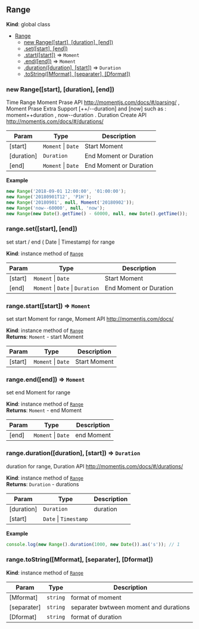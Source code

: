 <a name="Range"></a>

## Range
**Kind**: global class  

* [Range](#Range)
    * [new Range([start], [duration], [end])](#new_Range_new)
    * [.set([start], [end])](#Range+set)
    * [.start([start])](#Range+start) ⇒ <code>Moment</code>
    * [.end([end])](#Range+end) ⇒ <code>Moment</code>
    * [.duration([duration], [start])](#Range+duration) ⇒ <code>Duration</code>
    * [.toString([Mformat], [separater], [Dformat])](#Range+toString)

<a name="new_Range_new"></a>

### new Range([start], [duration], [end])
Time Range
Moment Prase API http://momentjs.com/docs/#/parsing/ ,
Moment Prase Extra Support [++/--duration] and [now] such as :
moment++duration , now--duration .
Duration Create API http://momentjs.com/docs/#/durations/


| Param | Type | Description |
| --- | --- | --- |
| [start] | <code>Moment</code> \| <code>Date</code> | Start Moment |
| [duration] | <code>Duration</code> | End Moment or Duration |
| [end] | <code>Moment</code> \| <code>Date</code> | End Moment or Duration |

**Example**  
```js
new Range('2018-09-01 12:00:00', '01:00:00');
new Range('20180901T12', 'P1H');
new Range('20180901', null, Moment('20180902'));
new Range('now--60000', null, 'now');
new Range(new Date().getTime() - 60000, null, new Date().getTime());
```
<a name="Range+set"></a>

### range.set([start], [end])
set start / end ( Date | Timestamp) for range

**Kind**: instance method of [<code>Range</code>](#Range)  

| Param | Type | Description |
| --- | --- | --- |
| [start] | <code>Moment</code> \| <code>Date</code> | Start Moment |
| [end] | <code>Moment</code> \| <code>Date</code> \| <code>Duration</code> | End Moment or Duration |

<a name="Range+start"></a>

### range.start([start]) ⇒ <code>Moment</code>
set start Moment for range, Moment API http://momentjs.com/docs/

**Kind**: instance method of [<code>Range</code>](#Range)  
**Returns**: <code>Moment</code> - start Moment  

| Param | Type | Description |
| --- | --- | --- |
| [start] | <code>Moment</code> \| <code>Date</code> | Start Moment |

<a name="Range+end"></a>

### range.end([end]) ⇒ <code>Moment</code>
set end Moment for range

**Kind**: instance method of [<code>Range</code>](#Range)  
**Returns**: <code>Moment</code> - end Moment  

| Param | Type | Description |
| --- | --- | --- |
| [end] | <code>Moment</code> \| <code>Date</code> | end Moment |

<a name="Range+duration"></a>

### range.duration([duration], [start]) ⇒ <code>Duration</code>
duration for range, Duration API http://momentjs.com/docs/#/durations/

**Kind**: instance method of [<code>Range</code>](#Range)  
**Returns**: <code>Duration</code> - durations  

| Param | Type | Description |
| --- | --- | --- |
| [duration] | <code>Duration</code> | duration |
| [start] | <code>Date</code> \| <code>Timestamp</code> |  |

**Example**  
```js
console.log(new Range().duration(1000, new Date()).as('s')); // 1
```
<a name="Range+toString"></a>

### range.toString([Mformat], [separater], [Dformat])
**Kind**: instance method of [<code>Range</code>](#Range)  

| Param | Type | Description |
| --- | --- | --- |
| [Mformat] | <code>string</code> | format of moment |
| [separater] | <code>string</code> | separater bwtween moment and durations |
| [Dformat] | <code>string</code> | format of duration |

